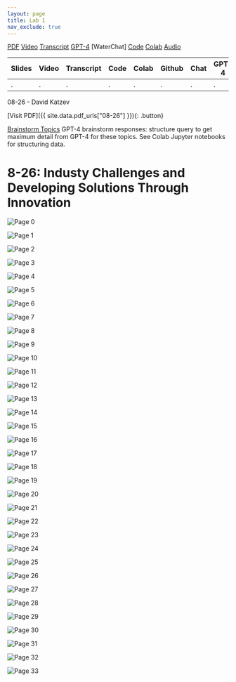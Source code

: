 ```yaml
---
layout: page
title: Lab 1
nav_exclude: true
---
```

[PDF]()
[Video]()
[Transcript]()
[GPT-4]()
[WaterChat]
[Code]()
[Colab]()
[Audio]()

| Slides | Video | Transcript | Code | Colab | Github | Chat | GPT-4 | LLaMA | Galactica |
| ------ | ----- | ---------- | ---- | ----- | ------ | ---- | ----- | ----- | --------- |
| .      | .     | .          | .    | .     | .      | .    | .     | .     | .          |

08-26 - David Katzev

[Visit PDF]({{ site.data.pdf_urls["08-26"] }}){: .button}

[Brainstorm Topics](https://bcourses.berkeley.edu/courses/1516536/files/folder/Module%200%20-%20Introduction/Assignment%201?preview=83925028)
GPT-4 brainstorm responses: structure query to get maximum detail from GPT-4 for these topics. See Colab Jupyter notebooks for structuring data.


# 8-26: Industy Challenges and Developing Solutions Through Innovation
![Page 0]( /CivEng112/assets/slides/08-26/08-26_Lab_1.pdf-page0.png )

![Page 1]( /CivEng112/assets/slides/08-26/08-26_Lab_1.pdf-page1.png )

![Page 2]( /CivEng112/assets/slides/08-26/08-26_Lab_1.pdf-page2.png )

![Page 3]( /CivEng112/assets/slides/08-26/08-26_Lab_1.pdf-page3.png )

![Page 4]( /CivEng112/assets/slides/08-26/08-26_Lab_1.pdf-page4.png )

![Page 5]( /CivEng112/assets/slides/08-26/08-26_Lab_1.pdf-page5.png )

![Page 6]( /CivEng112/assets/slides/08-26/08-26_Lab_1.pdf-page6.png )

![Page 7]( /CivEng112/assets/slides/08-26/08-26_Lab_1.pdf-page7.png )

![Page 8]( /CivEng112/assets/slides/08-26/08-26_Lab_1.pdf-page8.png )

![Page 9]( /CivEng112/assets/slides/08-26/08-26_Lab_1.pdf-page9.png )

![Page 10]( /CivEng112/assets/slides/08-26/08-26_Lab_1.pdf-page10.png )

![Page 11]( /CivEng112/assets/slides/08-26/08-26_Lab_1.pdf-page11.png )

![Page 12]( /CivEng112/assets/slides/08-26/08-26_Lab_1.pdf-page12.png )

![Page 13]( /CivEng112/assets/slides/08-26/08-26_Lab_1.pdf-page13.png )

![Page 14]( /CivEng112/assets/slides/08-26/08-26_Lab_1.pdf-page14.png )

![Page 15]( /CivEng112/assets/slides/08-26/08-26_Lab_1.pdf-page15.png )

![Page 16]( /CivEng112/assets/slides/08-26/08-26_Lab_1.pdf-page16.png )

![Page 17]( /CivEng112/assets/slides/08-26/08-26_Lab_1.pdf-page17.png )

![Page 18]( /CivEng112/assets/slides/08-26/08-26_Lab_1.pdf-page18.png )

![Page 19]( /CivEng112/assets/slides/08-26/08-26_Lab_1.pdf-page19.png )

![Page 20]( /CivEng112/assets/slides/08-26/08-26_Lab_1.pdf-page20.png )

![Page 21]( /CivEng112/assets/slides/08-26/08-26_Lab_1.pdf-page21.png )

![Page 22]( /CivEng112/assets/slides/08-26/08-26_Lab_1.pdf-page22.png )

![Page 23]( /CivEng112/assets/slides/08-26/08-26_Lab_1.pdf-page23.png )

![Page 24]( /CivEng112/assets/slides/08-26/08-26_Lab_1.pdf-page24.png )

![Page 25]( /CivEng112/assets/slides/08-26/08-26_Lab_1.pdf-page25.png )

![Page 26]( /CivEng112/assets/slides/08-26/08-26_Lab_1.pdf-page26.png )

![Page 27]( /CivEng112/assets/slides/08-26/08-26_Lab_1.pdf-page27.png )


![Page 28]( /CivEng112/assets/slides/08-26/08-26_Lab_1.pdf-page28.png )

![Page 29]( /CivEng112/assets/slides/08-26/08-26_Lab_1.pdf-page29.png )

![Page 30]( /CivEng112/assets/slides/08-26/08-26_Lab_1.pdf-page30.png )

![Page 31]( /CivEng112/assets/slides/08-26/08-26_Lab_1.pdf-page31.png )

![Page 32]( /CivEng112/assets/slides/08-26/08-26_Lab_1.pdf-page32.png )

![Page 33]( /CivEng112/assets/slides/08-26/08-26_Lab_1.pdf-page33.png )
